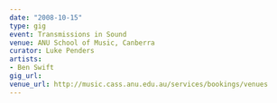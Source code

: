 ```yaml
---
date: "2008-10-15"
type: gig
event: Transmissions in Sound
venue: ANU School of Music, Canberra
curator: Luke Penders
artists:
- Ben Swift
gig_url: 
venue_url: http://music.cass.anu.edu.au/services/bookings/venues
---
```

